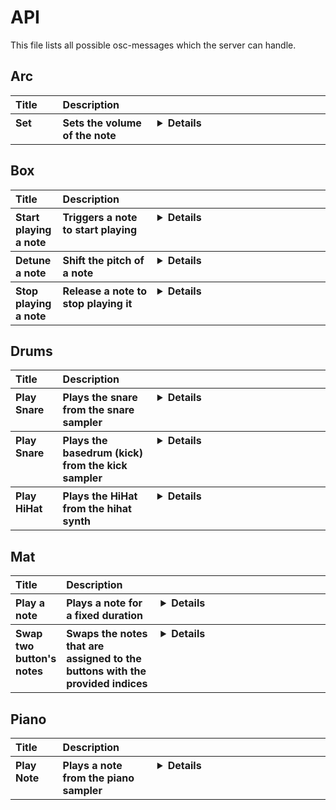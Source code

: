 # API

This file lists all possible osc-messages which the server can handle.

## Arc

<table style="width:100%;text-align:left;">
<tr style="vertical-align:top;">
<th style="width:15%">Title</th>
<th style="width:30%">Description</th>
<th></th>
</tr>
<tr style="vertical-align:top;">
<th>Set</th>
<th>Sets the volume of the note</th>
<th><details><p>

Path:
```
/arc/set
```
Arguments:
```
[
    { s,note },  // Expects a note as string
    { f,strength },  // Expects the strength in [0, 1] of the note as a float
]
```

</p></details></th>
</tr>
</table>


## Box

<table style="width:100%;text-align:left;">
<tr style="vertical-align:top;">
<th style="width:15%">Title</th>
<th style="width:30%">Description</th>
<th></th>
</tr>
<tr style="vertical-align:top;">
<th>Start playing a note</th>
<th>Triggers a note to start playing</th>
<th><details><p>

Path:
```
/box/trigger
```
Arguments:
```
[
    { s,note },  // Expects a note as string
    { f,velocity },  // Expects the velocity [0,1] of the note as float
]
```

</p></details></th>
</tr>
<tr style="vertical-align:top;">
<th>Detune a note</th>
<th>Shift the pitch of a note</th>
<th><details><p>

Path:
```
/box/detune
```
Arguments:
```
[
    { s,note },  // Expects a note as string
    { i,cents },  // Expects the pitch-shift in cents as integer
]
```

</p></details></th>
</tr>
<tr style="vertical-align:top;">
<th>Stop playing a note</th>
<th>Release a note to stop playing it</th>
<th><details><p>

Path:
```
/box/release
```
Arguments:
```
[
    { s,note },  // Expects a note as string
]
```

</p></details></th>
</tr>
</table>


## Drums

<table style="width:100%;text-align:left;">
<tr style="vertical-align:top;">
<th style="width:15%">Title</th>
<th style="width:30%">Description</th>
<th></th>
</tr>
<tr style="vertical-align:top;">
<th>Play Snare</th>
<th>Plays the snare from the snare sampler</th>
<th><details><p>

Path:
```
/snare/play
```
Arguments:
```
[
    { i,duration },  // Expects the duration of the snare note as string
    { i,velocity },  // Expects the velocity of the snare note as float
]
```

</p></details></th>
</tr>
<tr style="vertical-align:top;">
<th>Play Snare</th>
<th>Plays the basedrum (kick) from the kick sampler</th>
<th><details><p>

Path:
```
/kick
```
Arguments:
```
[
    { i,duration },  // Expects the duration of the kick note as string
    { i,velocity },  // Expects the velocity of the kick note as float
]
```

</p></details></th>
</tr>
<tr style="vertical-align:top;">
<th>Play HiHat</th>
<th>Plays the HiHat from the hihat synth</th>
<th><details><p>

Path:
```
/hihat
```
Arguments:
```
[
    { i,duration },  // Expects the duration of the hihat note as string
    { i,velocity },  // Expects the velocity of the hihat note as float
]
```

</p></details></th>
</tr>
</table>


## Mat

<table style="width:100%;text-align:left;">
<tr style="vertical-align:top;">
<th style="width:15%">Title</th>
<th style="width:30%">Description</th>
<th></th>
</tr>
<tr style="vertical-align:top;">
<th>Play a note</th>
<th>Plays a note for a fixed duration</th>
<th><details><p>

Path:
```
/mat/play
```
Arguments:
```
[
    { i,buttonIndex },  // Expects a button index as integer
    { f,velocity },  // Expects the velocity [0,1] of the note as float
]
```

</p></details></th>
</tr>
<tr style="vertical-align:top;">
<th>Swap two button's notes</th>
<th>Swaps the notes that are assigned to the buttons with the provided indices</th>
<th><details><p>

Path:
```
/mat/swap
```
Arguments:
```
[
    { i,buttonIndex },  // Expects a button index as integer
    { i,buttonIndex },  // Expects a button index as integer
]
```

</p></details></th>
</tr>
</table>


## Piano

<table style="width:100%;text-align:left;">
<tr style="vertical-align:top;">
<th style="width:15%">Title</th>
<th style="width:30%">Description</th>
<th></th>
</tr>
<tr style="vertical-align:top;">
<th>Play Note</th>
<th>Plays a note from the piano sampler</th>
<th><details><p>

Path:
```
/piano/play_note
```
Arguments:
```
[
    { s,note },  // Expects a note as string
    { s,duration },  // Expects the duration of the note as string
    { f,velocity },  // Expects the velocity [0,1] of the note as float
]
```

</p></details></th>
</tr>
</table>


